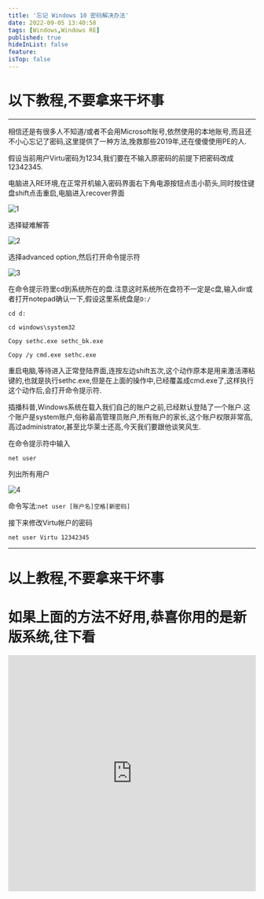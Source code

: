 ```yaml
---
title: '忘记 Windows 10 密码解决办法'
date: 2022-09-05 13:40:58
tags: [Windows,Windows RE]
published: true
hideInList: false
feature: 
isTop: false
---
```


# 以下教程,不要拿来干坏事
----
相信还是有很多人不知道/或者不会用Microsoft账号,依然使用的本地账号,而且还不小心忘记了密码,这里提供了一种方法,挽救那些2019年,还在傻傻使用PE的人.

假设当前用户Virtu密码为1234,我们要在不输入原密码的前提下把密码改成12342345.

电脑进入RE环境,在正常开机输入密码界面右下角电源按钮点击小箭头,同时按住键盘shift点击重启,电脑进入recover界面

![1](https://s1.ax1x.com/2022/09/05/vT2EpF.png)

选择疑难解答

![2](https://s1.ax1x.com/2022/09/05/vT2kfU.png)

选择advanced option,然后打开命令提示符

![3](https://s1.ax1x.com/2022/09/05/vT2FYT.png)

在命令提示符里cd到系统所在的盘.注意这时系统所在盘符不一定是c盘,输入dir或者打开notepad确认一下,假设这里系统盘是`D:/`

`cd d:`

`cd windows\system32`

`Copy sethc.exe sethc_bk.exe`

`Copy /y cmd.exe sethc.exe`

重启电脑,等待进入正常登陆界面,连按左边shift五次,这个动作原本是用来激活滞粘键的,也就是执行sethc.exe,但是在上面的操作中,已经覆盖成cmd.exe了,这样执行这个动作后,会打开命令提示符.

插播科普,Windows系统在载入我们自己的账户之前,已经默认登陆了一个账户.这个账户是system账户,俗称最高管理员账户,所有账户的家长,这个账户权限非常高,高过administrator,甚至比华莱士还高,今天我们要跟他谈笑风生.

在命令提示符中输入

`net user`

列出所有用户

![4](https://s1.ax1x.com/2022/09/05/vT2ikV.png)

命令写法:`net user [账户名]空格[新密码]`

接下来修改Virtu帐户的密码

`net user Virtu 12342345`

----
# 以上教程,不要拿来干坏事

# 如果上面的方法不好用,恭喜你用的是新版系统,往下看

<iframe width="100%" height="480" src="https://player.bilibili.com/player.html?aid=847062336&bvid=BV1b54y177G3&cid=379523737&page=1" frameborder="0" allow="accelerometer; encrypted-media; gyroscope; picture-in-picture,enablejsapi" allowfullscreen></iframe>

